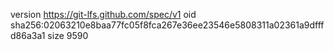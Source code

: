 version https://git-lfs.github.com/spec/v1
oid sha256:02063210e8baa77fc05f8fca267e36ee23546e5808311a02361a9dfffd86a3a1
size 9590
